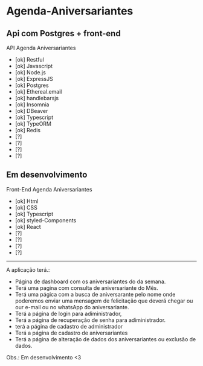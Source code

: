 # Agenda-Aniversariantes

## Api com Postgres + front-end

API Agenda Aniversariantes

- [ok] Restful
- [ok] Javascript
- [ok] Node.js
- [ok] ExpressJS
- [ok] Postgres
- [ok] Ethereal.email
- [ok] handlebarsjs
- [ok] Insomnia
- [ok] DBeaver
- [ok] Typescript
- [ok] TypeORM
- [ok] Redis
- [?]
- [?]
- [?]
- [?]

## Em desenvolvimento

Front-End Agenda Aniversariantes

- [ok] Html
- [ok] CSS
- [ok] Typescript
- [ok] styled-Components
- [ok] React
- [?]
- [?]
- [?]
- [?]

---

A aplicação terá.:

- Página de dashboard com os aniversariantes do da semana.
- Terá uma pagina com consulta de aniversariante do Mês.
- Terá uma págica com a busca de aniversarante pelo nome onde poderemos enviar uma mensagem de felicitação que deverá chegar ou our e-mail ou no whatsApp do aniversariante.
- Terá a página de login para adiministrador,
- Terá a página de recuperação de senha para adiministrador.
- terá a página de cadastro de administrador
- Terá a página de cadastro de aniversariantes
- Terá a página de alteração de dados dos aniversariantes ou exclusão de dados.

Obs.: Em desenvolvimento <3
